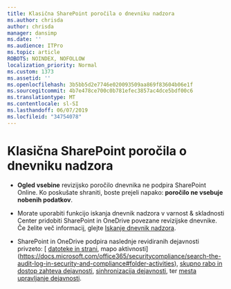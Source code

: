 ```yaml
---
title: Klasična SharePoint poročila o dnevniku nadzora
ms.author: chrisda
author: chrisda
manager: dansimp
ms.date: ''
ms.audience: ITPro
ms.topic: article
ROBOTS: NOINDEX, NOFOLLOW
localization_priority: Normal
ms.custom: 1373
ms.assetid: ''
ms.openlocfilehash: 3b5bb5d2e7746e020093509aa869f83604b06e1f
ms.sourcegitcommit: 4b7e478ce700c0b781efec3857ac4dce5bdf00c6
ms.translationtype: MT
ms.contentlocale: sl-SI
ms.lasthandoff: 06/07/2019
ms.locfileid: "34754078"
---
```

# <a name="classic-sharepoint-audit-log-reports"></a>Klasična SharePoint poročila o dnevniku nadzora

- **Ogled vsebine** revizijsko poročilo dnevnika ne podpira SharePoint Online. Ko poskušate shraniti, boste prejeli napako: **poročilo ne vsebuje nobenih podatkov**.

- Morate uporabiti funkcijo iskanja dnevnik nadzora v varnost & skladnosti Center pridobiti SharePoint in OneDrive povezane revizijske dnevnike. Če želite več informacij, glejte [Iskanje dnevnik nadzora](https://docs.microsoft.com/office365/securitycompliance/search-the-audit-log-in-security-and-compliance#search-the-audit-log).

- SharePoint in OneDrive podpira naslednje revidiranih dejavnosti privzeto: [ [datoteke in strani](https://docs.microsoft.com/office365/securitycompliance/search-the-audit-log-in-security-and-compliance#file-and-page-activities), mapo aktivnosti](https://docs.microsoft.com/office365/securitycompliance/search-the-audit-log-in-security-and-compliance#folder-activities), [skupno rabo in dostop zahteva dejavnosti](https://docs.microsoft.com/office365/securitycompliance/search-the-audit-log-in-security-and-compliance#sharing-and-access-request-activities), [sinhronizacija dejavnosti](https://docs.microsoft.com/office365/securitycompliance/search-the-audit-log-in-security-and-compliance#synchronization-activities), ter [mesta upravljanje dejavnosti](https://docs.microsoft.com/office365/securitycompliance/search-the-audit-log-in-security-and-compliance#site-administration-activities).

